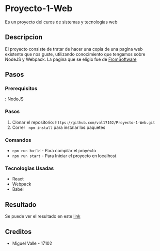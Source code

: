 # Proyecto-1-Web
Es un proyecto del curos de sistemas y tecnologias web

## Descripcion
El proyecto consiste de tratar de hacer una copia de una pagina web existente que nos guste, utilizando conocimiento que tengamos sobre NodeJS y Webpack. La pagina que se eligio fue de [FromSoftware](https://www.fromsoftware.jp/ww/)

## Pasos

### Prerequisitos
: NodeJS
### Pasos
1. Clonar el repositorio: `https://github.com/val17102/Proyecto-1-Web.git`
2. Correr ` npm install` para instalar los paquetes 

### Comandos

* `npm run build` - Para compilar el proyecto
* `npm run start` - Para Iniciar el proyecto en localhost

### Tecnologias Usadas

* React
* Webpack
* Babel

## Resultado

Se puede ver el resultado en este [link](http://msdeus.site/17102/Proyecto1/)

## Creditos
* Miguel Valle - 17102
